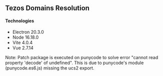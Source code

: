 ## Tezos Domains Resolution

#### Technologies

- Electron 20.3.0
- Node 16.18.0
- Vite 4.0.4
- Vue 2.7.14

Note: Patch package is executed on punycode to solve error "cannot read property 'decode' of undefined". This is due to punycode's module (punycode.es6.js) missing the ucs2 export.